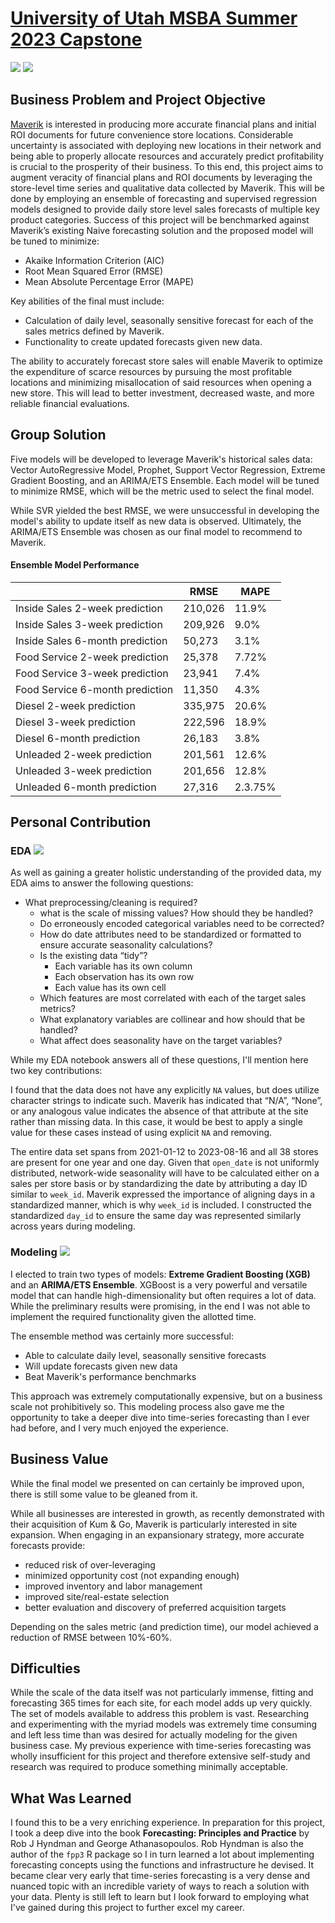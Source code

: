# **<ins>University of Utah MSBA Summer 2023 Capstone</ins>** 
[![](https://img.shields.io/badge/R-RMarkdown_Notebooks-276DC3?logo=R)](https://github.com/chediazfadel/msba_capstone/tree/main/RMarkdown) [![](https://img.shields.io/badge/R-HTML_Notebooks-276DC3?logo=R)](https://github.com/chediazfadel/msba_capstone/tree/main/HTML)

## Business Problem and Project Objective
[Maverik](https://www.maverik.com/) is interested in producing more accurate financial plans and initial ROI documents for future convenience store locations. Considerable uncertainty is associated with deploying new locations in their network and being able to properly allocate resources and accurately predict profitability is crucial to the prosperity of their business. To this end, this project aims to augment veracity of financial plans and ROI documents by leveraging the store-level time series and qualitative data collected by Maverik. This will be done by employing an ensemble of forecasting and supervised regression models designed to provide daily store level sales forecasts of multiple key product categories. Success of this project will be benchmarked against Maverik’s existing Naive forecasting solution and the proposed model will be tuned to minimize:
- Akaike Information Criterion (AIC)
- Root Mean Squared Error (RMSE)
- Mean Absolute Percentage Error (MAPE)

Key abilities of the final must include:
- Calculation of daily level, seasonally sensitive forecast for each of the sales metrics defined by Maverik.
- Functionality to create updated forecasts given new data.

The ability to accurately forecast store sales will enable Maverik to optimize the expenditure of scarce resources by pursuing the most profitable locations and minimizing misallocation of said resources when opening a new store. This will lead to better investment, decreased waste, and more reliable financial evaluations.

## Group Solution 
Five models will be developed to leverage Maverik's historical sales data: Vector AutoRegressive Model, Prophet, Support Vector Regression, Extreme Gradient Boosting, and an ARIMA/ETS Ensemble. Each model will be tuned to minimize RMSE, which will be the metric used to select the final model.

While SVR yielded the best RMSE, we were unsuccessful in developing the model's ability to update itself as new data is observed. Ultimately, the ARIMA/ETS Ensemble was chosen as our final model to recommend to Maverik.


#### Ensemble Model Performance
|   | RMSE | MAPE |
| ----------- | ----------- | ----------- |
| Inside Sales 2-week prediction | 210,026 | 11.9% |
| Inside Sales 3-week prediction | 209,926 | 9.0% |
| Inside Sales 6-month prediction | 50,273 | 3.1% |
| Food Service 2-week prediction | 25,378 | 7.72% |
| Food Service 3-week prediction | 23,941 | 7.4% |
| Food Service 6-month prediction | 11,350 | 4.3% |
| Diesel 2-week prediction | 335,975 | 20.6% |
| Diesel 3-week prediction | 222,596 | 18.9% |
| Diesel 6-month prediction | 26,183 | 3.8% |
| Unleaded 2-week prediction | 201,561 | 12.6% |
| Unleaded 3-week prediction | 201,656 | 12.8% |
| Unleaded 6-month prediction | 27,316 | 2.3.75% |

## Personal Contribution
### EDA [![](https://img.shields.io/badge/R-EDA-276DC3?logo=R)](https://github.com/chediazfadel/msba_capstone/blob/main/EDA-chediazfadel.md)

As well as gaining a greater holistic understanding of the provided data, my EDA aims to answer the following questions:

- What preprocessing/cleaning is required?
  - what is the scale of missing values? How should they be handled?
  - Do erroneously encoded categorical variables need to be corrected?
  - How do date attributes need to be standardized or formatted to ensure accurate seasonality calculations?
  - Is the existing data “tidy”?
    - Each variable has its own column
    - Each observation has its own row
    - Each value has its own cell
  - Which features are most correlated with each of the target sales metrics?
  - What explanatory variables are collinear and how should that be handled?
  - What affect does seasonality have on the target variables?

While my EDA notebook answers all of these questions, I'll mention here two key contributions:

I found that the data does not have any explicitly `NA` values, but does utilize character strings to indicate such. Maverik has indicated that “N/A”, “None”, or any analogous value indicates the absence of that attribute at the site rather than missing data. In this case, it would be best to apply a single value for these cases instead of using explicit `NA` and removing.

The entire data set spans from 2021-01-12 to 2023-08-16 and all 38 stores are present for one year and one day. Given that `open_date` is not uniformly distributed, network-wide seasonality will have to be calculated either on a sales per store basis or by standardizing the date by attributing a day ID similar to `week_id`. Maverik expressed the importance of aligning days in a standardized manner, which is why `week_id` is included. I constructed the standardized `day_id` to ensure the same day was represented similarly across years during modeling.

### Modeling [![](https://img.shields.io/badge/R-Modeling-276DC3?logo=R)](https://github.com/chediazfadel/msba_capstone/blob/main/Modeling-chediazfadel.md)

I elected to train two types of models: **Extreme Gradient Boosting (XGB)** and an **ARIMA/ETS Ensemble**. XGBoost is a very powerful and versatile model that can handle high-dimensionality but often requires a lot of data. While the preliminary results were promising, in the end I was not able to implement the required functionality given the allotted time.

The ensemble method was certainly more successful:
- Able to calculate daily level, seasonally sensitive forecasts
- Will update forecasts given new data
- Beat Maverik's performance benchmarks

This approach was extremely computationally expensive, but on a business scale not prohibitively so. This modeling process also gave me the opportunity to take a deeper dive into time-series forecasting than I ever had before, and I very much enjoyed the experience.

## Business Value
While the final model we presented on can certainly be improved upon, there is still some value to be gleaned from it.

While all businesses are interested in growth, as recently demonstrated with their acquisition of Kum & Go, Maverik is particularly interested in site expansion. When engaging in an expansionary strategy, more accurate forecasts provide:
- reduced risk of over-leveraging
- minimized opportunity cost (not expanding enough)
- improved inventory and labor management
- improved site/real-estate selection
- better evaluation and discovery of preferred acquisition targets

Depending on the sales metric (and prediction time), our model achieved a reduction of RMSE between 10%-60%.

## Difficulties

While the scale of the data itself was not particularly immense, fitting and forecasting 365 times for each site, for each model adds up very quickly. The set of models available to address this problem is vast. Researching and experimenting with the myriad models was extremely time consuming and left less time than was desired for actually modeling for the given business case. My previous experience with time-series forecasting was wholly insufficient for this project and therefore extensive self-study and research was required to produce something minimally acceptable.

## What Was Learned

I found this to be a very enriching experience. In preparation for this project, I took a deep dive into the book **Forecasting: Principles and Practice** by Rob J Hyndman and George Athanasopoulos. Rob Hyndman is also the author of the `fpp3` R package so I in turn learned a lot about implementing forecasting concepts using the functions and infrastructure he devised. It became clear very early that time-series forecasting is a very dense and nuanced topic with an incredible variety of ways to reach a solution with your data. Plenty is still left to learn but I look forward to employing what I've gained during this project to further excel my career.